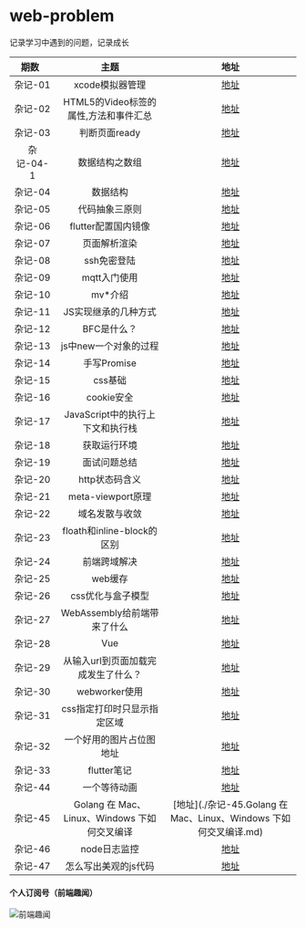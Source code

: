 # web-problem
记录学习中遇到的问题，记录成长

| 期数   | 主题 | 地址 |
| :-----: | :------: | :------: |
| 杂记-01 | xcode模拟器管理 | [地址](./杂记-01.xcode模拟器管理.md) |
| 杂记-02 | HTML5的Video标签的属性,方法和事件汇总 | [地址](./杂记-02.HTML5的Video标签的属性,方法和事件汇总.md) |
| 杂记-03 | 判断页面ready | [地址](./杂记-03.判断页面ready.md) |
| 杂记-04-1 | 数据结构之数组 | [地址](./杂记-04-1.数据结构之数组.md) |
| 杂记-04 | 数据结构 | [地址](./杂记-04.数据结构.md) |
| 杂记-05 | 代码抽象三原则 | [地址](./杂记-05.代码抽象三原则.md) |
| 杂记-06 | flutter配置国内镜像 | [地址](./杂记-06.flutter配置国内镜像.md) |
| 杂记-07 | 页面解析渲染 | [地址](./杂记-07.页面解析渲染.md) |
| 杂记-08 | ssh免密登陆 | [地址](./杂记-08.ssh免密登陆.md) |
| 杂记-09 | mqtt入门使用 | [地址](./杂记-09.mqtt入门使用.md) |
| 杂记-10 | mv*介绍 | [地址](./杂记-10.mv*介绍.md) |
| 杂记-11 | JS实现继承的几种方式 | [地址](./杂记-11.JS实现继承的几种方式.md) |
| 杂记-12 | BFC是什么？ | [地址](./杂记-12.BFC是什么？.md) |
| 杂记-13 | js中new一个对象的过程 | [地址](./杂记-13.js中new一个对象的过程.md) |
| 杂记-14 | 手写Promise | [地址](./杂记-14.手写Promise.md) |
| 杂记-15 | css基础 | [地址](./杂记-15.css基础.md) |
| 杂记-16 | cookie安全 | [地址](./杂记-16.cookie安全.md) |
| 杂记-17 | JavaScript中的执行上下文和执行栈 | [地址](./杂记-17.JavaScript中的执行上下文和执行栈.md) |
| 杂记-18 | 获取运行环境 | [地址](./杂记-18.获取运行环境.md) |
| 杂记-19 | 面试问题总结 | [地址](./杂记-19.面试问题总结.md) |
| 杂记-20 | http状态码含义 | [地址](./杂记-20.http状态码含义.md) |
| 杂记-21 | meta-viewport原理 | [地址](./杂记-21.meta-viewport原理.md) |
| 杂记-22 | 域名发散与收敛 | [地址](./杂记-22.域名发散与收敛.md) |
| 杂记-23 | floath和inline-block的区别 | [地址](./杂记-23.floath和inline-block的区别.md) |
| 杂记-24 | 前端跨域解决 | [地址](./杂记-24.前端跨域解决.md) |
| 杂记-25 | web缓存 | [地址](./杂记-25.web缓存.md) |
| 杂记-26 | css优化与盒子模型 | [地址](./杂记-26.css优化与盒子模型.md) |
| 杂记-27 | WebAssembly给前端带来了什么 | [地址](./杂记-27.WebAssembly给前端带来了什么.md) |
| 杂记-28 | Vue | [地址](./杂记-28.Vue.nextTick实现.md) |
| 杂记-29 | 从输入url到页面加载完成发生了什么？ | [地址](./杂记-29.从输入url到页面加载完成发生了什么？.md) |
| 杂记-30 | webworker使用 | [地址](./杂记-30.webworker使用.md) |
| 杂记-31 | css指定打印时只显示指定区域 | [地址](./杂记-31.css指定打印时只显示指定区域.md) |
| 杂记-32 | 一个好用的图片占位图地址 | [地址](./杂记-32.一个好用的图片占位图地址.md) |
| 杂记-33 | flutter笔记 | [地址](./杂记-33.flutter笔记.md) |
| 杂记-44 | 一个等待动画 | [地址](./杂记-44.一个等待动画.md) |
| 杂记-45 | Golang 在 Mac、Linux、Windows 下如何交叉编译 | [地址](./杂记-45.Golang 在 Mac、Linux、Windows 下如何交叉编译.md) |
| 杂记-46 | node日志监控 | [地址](./杂记-46.node日志监控.md) |
| 杂记-47 | 怎么写出美观的js代码 | [地址](./杂记-47.怎么写出美观的js代码.md) |

#### 个人订阅号（前端趣闻）
![前端趣闻](https://github.com/mynane/web-problem/blob/master/assets/qrcode.jpg)
